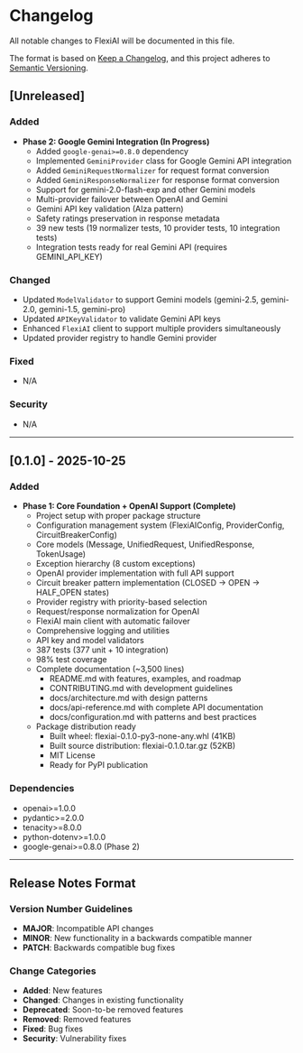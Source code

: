 # Changelog

All notable changes to FlexiAI will be documented in this file.

The format is based on [Keep a Changelog](https://keepachangelog.com/en/1.0.0/),
and this project adheres to [Semantic Versioning](https://semver.org/spec/v2.0.0.html).

## [Unreleased]

### Added
- **Phase 2: Google Gemini Integration (In Progress)**
  - Added `google-genai>=0.8.0` dependency
  - Implemented `GeminiProvider` class for Google Gemini API integration
  - Added `GeminiRequestNormalizer` for request format conversion
  - Added `GeminiResponseNormalizer` for response format conversion
  - Support for gemini-2.0-flash-exp and other Gemini models
  - Multi-provider failover between OpenAI and Gemini
  - Gemini API key validation (AIza pattern)
  - Safety ratings preservation in response metadata
  - 39 new tests (19 normalizer tests, 10 provider tests, 10 integration tests)
  - Integration tests ready for real Gemini API (requires GEMINI_API_KEY)

### Changed
- Updated `ModelValidator` to support Gemini models (gemini-2.5, gemini-2.0, gemini-1.5, gemini-pro)
- Updated `APIKeyValidator` to validate Gemini API keys
- Enhanced `FlexiAI` client to support multiple providers simultaneously
- Updated provider registry to handle Gemini provider

### Fixed
- N/A

### Security
- N/A

---

## [0.1.0] - 2025-10-25

### Added
- **Phase 1: Core Foundation + OpenAI Support (Complete)**
  - Project setup with proper package structure
  - Configuration management system (FlexiAIConfig, ProviderConfig, CircuitBreakerConfig)
  - Core models (Message, UnifiedRequest, UnifiedResponse, TokenUsage)
  - Exception hierarchy (8 custom exceptions)
  - OpenAI provider implementation with full API support
  - Circuit breaker pattern implementation (CLOSED → OPEN → HALF_OPEN states)
  - Provider registry with priority-based selection
  - Request/response normalization for OpenAI
  - FlexiAI main client with automatic failover
  - Comprehensive logging and utilities
  - API key and model validators
  - 387 tests (377 unit + 10 integration)
  - 98% test coverage
  - Complete documentation (~3,500 lines)
    - README.md with features, examples, and roadmap
    - CONTRIBUTING.md with development guidelines
    - docs/architecture.md with design patterns
    - docs/api-reference.md with complete API documentation
    - docs/configuration.md with patterns and best practices
  - Package distribution ready
    - Built wheel: flexiai-0.1.0-py3-none-any.whl (41KB)
    - Built source distribution: flexiai-0.1.0.tar.gz (52KB)
    - MIT License
    - Ready for PyPI publication

### Dependencies
- openai>=1.0.0
- pydantic>=2.0.0
- tenacity>=8.0.0
- python-dotenv>=1.0.0
- google-genai>=0.8.0 (Phase 2)

---

## Release Notes Format

### Version Number Guidelines
- **MAJOR**: Incompatible API changes
- **MINOR**: New functionality in a backwards compatible manner
- **PATCH**: Backwards compatible bug fixes

### Change Categories
- **Added**: New features
- **Changed**: Changes in existing functionality
- **Deprecated**: Soon-to-be removed features
- **Removed**: Removed features
- **Fixed**: Bug fixes
- **Security**: Vulnerability fixes
